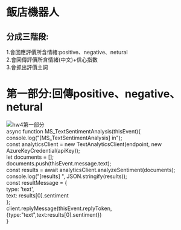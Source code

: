 # 飯店機器人
## 分成三階段:  
1.會回應評價所含情緒:positive、negative、netural  
2.會回傳評價所含情緒(中文)+信心指數  
3.會抓出評價主詞  
# 第一部分:回傳positive、negative、netural  
![hw4第一部分]()  
    async function MS_TextSentimentAnalysis(thisEvent){  
    console.log("[MS_TextSentimentAnalysis] in");  
    const analyticsClient = new TextAnalyticsClient(endpoint, new AzureKeyCredential(apiKey));  
    let documents = [];  
    documents.push(thisEvent.message.text);  
    const results = await analyticsClient.analyzeSentiment(documents);  
    console.log("[results] ", JSON.stringify(results));  
    const resultMessage = {  
      type: 'text',  
      text: results[0].sentiment  
      };  
      client.replyMessage(thisEvent.replyToken, {type:"text",text:results[0].sentiment})  
     }  
